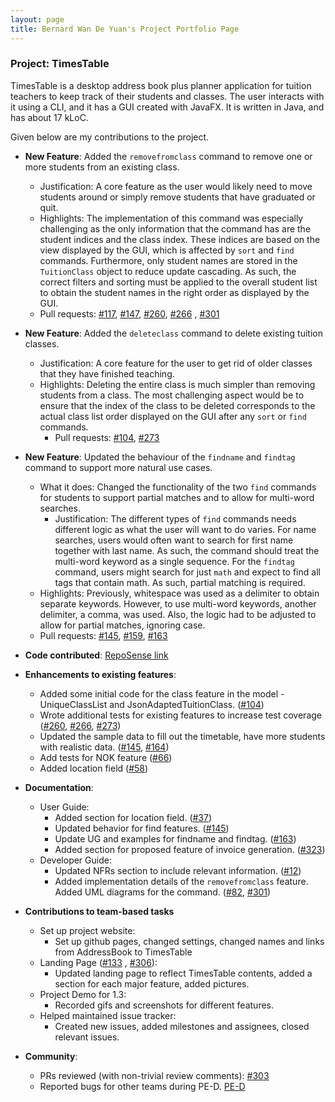 ```yaml
---
layout: page
title: Bernard Wan De Yuan's Project Portfolio Page
---
```

### Project: TimesTable

TimesTable is a desktop address book plus planner application for tuition teachers to keep track of their students
and classes. The user interacts with it using a CLI, and it has a GUI created with JavaFX. It is written in Java,
and has about 17 kLoC.

Given below are my contributions to the project.


* **New Feature**: Added the `removefromclass` command to remove one or more students from an existing class.
    * Justification: A core feature as the user would likely need to move students around or simply remove students that have
      graduated or quit.
    * Highlights: The implementation of this command was especially challenging as the only information that the command has
      are the student indices and the class index. These indices are based on the view displayed by the GUI, which is 
      affected by `sort` and `find` commands. Furthermore, only student names are stored in the `TuitionClass` object to reduce
      update cascading. As such, the correct filters and sorting must be applied to the overall student list to obtain the student
      names in the right order as displayed by the GUI.
    * Pull requests: [\#117](https://github.com/AY2122S1-CS2103T-F11-1/tp/pull/117), [\#147](https://github.com/AY2122S1-CS2103T-F11-1/tp/pull/147),
      [\#260](https://github.com/AY2122S1-CS2103T-F11-1/tp/pull/260), [\#266](https://github.com/AY2122S1-CS2103T-F11-1/tp/pull/266)
      , [\#301](https://github.com/AY2122S1-CS2103T-F11-1/tp/pull/301)
      

* **New Feature**: Added the `deleteclass` command to delete existing tuition classes.
    * Justification: A core feature for the user to get rid of older classes that they have finished teaching.
    * Highlights: Deleting the entire class is much simpler than removing students from a class. The most challenging aspect
    would be to ensure that the index of the class to be deleted corresponds to the actual class list order displayed on the GUI
      after any `sort` or `find` commands.
      * Pull requests: [\#104](https://github.com/AY2122S1-CS2103T-F11-1/tp/pull/104), [\#273](https://github.com/AY2122S1-CS2103T-F11-1/tp/pull/273)


* **New Feature**: Updated the behaviour of the `findname` and `findtag` command to support more natural use cases.
    * What it does: Changed the functionality of the two `find` commands for students to support partial matches
      and to allow for multi-word searches.
      * Justification: The different types of `find` commands needs different logic as what the user will want to do varies.
      For name searches, users would often want to search for first name together with last name. As such, the command should treat
      the multi-word keyword as a single sequence. For the `findtag` command, users might search for just `math` and expect to find
      all tags that contain math. As such, partial matching is required.
    * Highlights: Previously, whitespace was used as a delimiter to obtain separate keywords. However, to use multi-word keywords,
      another delimiter, a comma, was used. Also, the logic had to be adjusted to allow for partial matches, ignoring case.
    * Pull requests: [\#145](https://github.com/AY2122S1-CS2103T-F11-1/tp/pull/145), [\#159](https://github.com/AY2122S1-CS2103T-F11-1/tp/pull/104),
      [\#163](https://github.com/AY2122S1-CS2103T-F11-1/tp/pull/163)
      

* **Code contributed**: [RepoSense link](https://nus-cs2103-ay2122s1.github.io/tp-dashboard/?search=&sort=totalCommits&sortWithin=title&timeframe=commit&mergegroup=&groupSelect=groupByRepos&breakdown=true&checkedFileTypes=docs~functional-code~test-code~other&since=2021-09-17&tabOpen=true&tabType=authorship&tabAuthor=bernardwan&tabRepo=AY2122S1-CS2103T-F11-1%2Ftp%5Bmaster%5D&authorshipIsMergeGroup=false&authorshipFileTypes=docs~functional-code~test-code~other&authorshipIsBinaryFileTypeChecked=false)


* **Enhancements to existing features**:
    * Added some initial code for the class feature in the model - UniqueClassList and JsonAdaptedTuitionClass. ([\#104](https://github.com/AY2122S1-CS2103T-F11-1/tp/pull/104))
    * Wrote additional tests for existing features to increase test coverage ([\#260](https://github.com/AY2122S1-CS2103T-F11-1/tp/pull/260), [\#266](https://github.com/AY2122S1-CS2103T-F11-1/tp/pull/266), [\#273](https://github.com/AY2122S1-CS2103T-F11-1/tp/pull/273))
    * Updated the sample data to fill out the timetable, have more students with realistic data. ([\#145](https://github.com/AY2122S1-CS2103T-F11-1/tp/pull/145), [\#164](https://github.com/AY2122S1-CS2103T-F11-1/tp/pull/164))
    * Add tests for NOK feature ([\#66](https://github.com/AY2122S1-CS2103T-F11-1/tp/pull/66))
    * Added location field ([\#58](https://github.com/AY2122S1-CS2103T-F11-1/tp/pull/58))


* **Documentation**:
    * User Guide:
        * Added section for location field. ([\#37](https://github.com/AY2122S1-CS2103T-F11-1/tp/pull/37))
        * Updated behavior for find features. ([\#145](https://github.com/AY2122S1-CS2103T-F11-1/tp/pull/145))
        * Update UG and examples for findname and findtag. ([\#163](https://github.com/AY2122S1-CS2103T-F11-1/tp/pull/163))
        * Added section for proposed feature of invoice generation. ([\#323](https://github.com/AY2122S1-CS2103T-F11-1/tp/pull/323))
    * Developer Guide:
        * Updated NFRs section to include relevant information. ([\#12](https://github.com/AY2122S1-CS2103T-F11-1/tp/pull/12))
        * Added implementation details of the `removefromclass` feature. Added UML diagrams for the command. ([\#82](https://github.com/AY2122S1-CS2103T-F11-1/tp/pull/82), [\#301](https://github.com/AY2122S1-CS2103T-F11-1/tp/pull/301))

* **Contributions to team-based tasks**
    * Set up project website:
        * Set up github pages, changed settings, changed names and links from AddressBook to TimesTable
    * Landing Page ([\#133](https://github.com/AY2122S1-CS2103T-F11-1/tp/pull/133) , [\#306](https://github.com/AY2122S1-CS2103T-F11-1/tp/pull/306)):
        * Updated landing page to reflect TimesTable contents, added a section for each major feature, added pictures.
    * Project Demo for 1.3:
        * Recorded gifs and screenshots for different features.
    * Helped maintained issue tracker:
        * Created new issues, added milestones and assignees, closed relevant issues.

* **Community**:
    * PRs reviewed (with non-trivial review comments):  [\#303](https://github.com/AY2122S1-CS2103T-F11-1/tp/pull/303)
    * Reported bugs for other teams during PE-D.  [PE-D](https://github.com/bernardwan/ped/issues)
  
